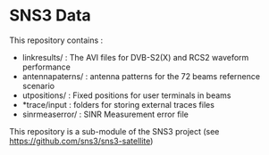 # SNS3 Data

This repository contains :
* linkresults/ : The AVI files for DVB-S2(X) and RCS2 waveform performance
* antennapaterns/ : antenna patterns for the 72 beams refernence scenario
* utpositions/ : Fixed positions for user terminals in beams
* \*trace/input : folders for storing external traces files
* sinrmeaserror/ : SINR Measurement error file

This repository is a sub-module of the SNS3 project (see
https://github.com/sns3/sns3-satellite)
